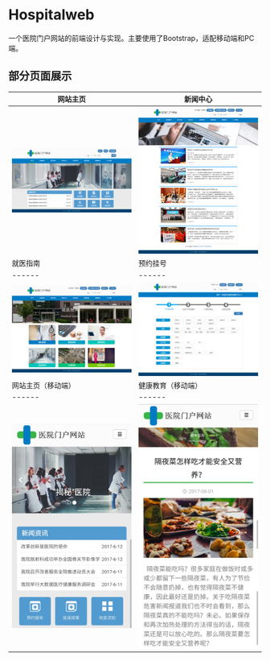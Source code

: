 # Hospitalweb
一个医院门户网站的前端设计与实现。主要使用了Bootstrap，适配移动端和PC端。

## 部分页面展示
网站主页 | 新闻中心
------|------
![](./showpic/1.png) | ![](./showpic/3.png)
就医指南 | 预约挂号
------|------
![](./showpic/5.png) | ![](./showpic/7.png)
网站主页（移动端） | 健康教育（移动端）
------|------
![](./showpic/2.jpg) | ![](./showpic/4.jpg)
